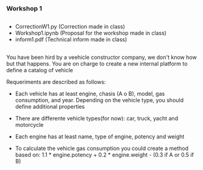 ### Workshop 1
##
- CorrectionW1.py (Correction made in class)
- Workshop1.ipynb (Proposal for the workshop made in class)
- inform1.pdf (Technical inform made in class)
##

You have been hird by a veehicle constructor company, we don't know how but that happens. You are on charge to create a new internal platform to define a catalog of vehicle

Requeriments are described as follows:

- Each vehicle has at least engine, chasis (A o B), model, gas consumption, and year. Depending on the vehicle type, you should define additional properties

- There are differente vehicle types(for now): car, truck, yacht and motorcycle

- Each engine has at least name, type of engine, potency and weight

- To calculate the vehicle gas consumption you could create a method based on: 1.1 * engine.potency + 0.2 * engine.weight - (0.3 if A or 0.5 if B)
